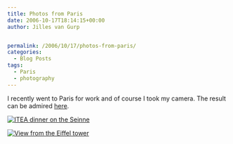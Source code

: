 ```yaml
---
title: Photos from Paris
date: 2006-10-17T18:14:15+00:00
author: Jilles van Gurp


permalink: /2006/10/17/photos-from-paris/
categories:
  - Blog Posts
tags:
  - Paris
  - photography
---
```

I recently went to Paris for work and of course I took my camera. The result can be admired [here](https://www.jillesvangurp.com/Album/2006/2006-12%20Paris/index.html).

[![ITEA dinner on the Seinne](https://www.jillesvangurp.com/Album/2006/2006-12%20Paris/IMG_1175.jpg)](https://www.jillesvangurp.com/Album/2006/2006-12%20Paris/IMG_1175.jpg)

[![View from the Eiffel tower](https://www.jillesvangurp.com/Album/2006/2006-12%20Paris/pan2.jpg)](https://www.jillesvangurp.com/Album/2006/2006-12%20Paris/pan2.jpg)